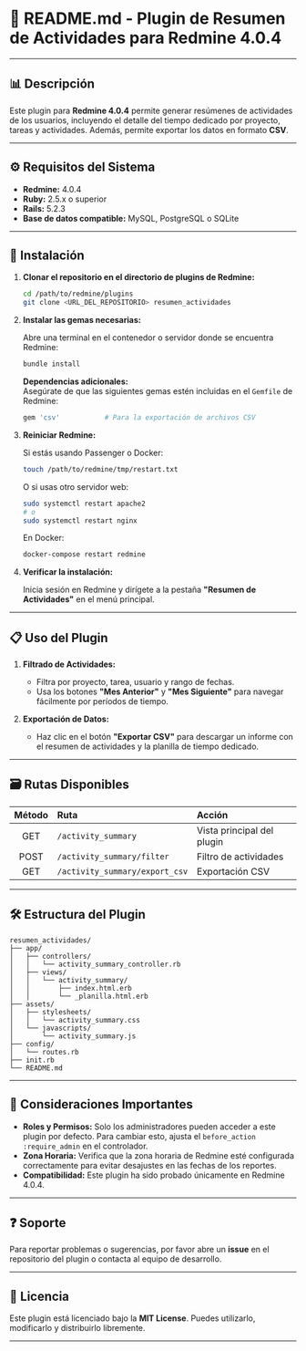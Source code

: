 
# 📄 README.md - Plugin de Resumen de Actividades para Redmine 4.0.4

---

## 📊 **Descripción**

Este plugin para **Redmine 4.0.4** permite generar resúmenes de actividades de los usuarios, incluyendo el detalle del tiempo dedicado por proyecto, tareas y actividades. Además, permite exportar los datos en formato **CSV**.

---

## ⚙️ **Requisitos del Sistema**

- **Redmine:** 4.0.4
- **Ruby:** 2.5.x o superior
- **Rails:** 5.2.3
- **Base de datos compatible:** MySQL, PostgreSQL o SQLite

---

## 🚀 **Instalación**

1. **Clonar el repositorio en el directorio de plugins de Redmine:**

   ```bash
   cd /path/to/redmine/plugins
   git clone <URL_DEL_REPOSITORIO> resumen_actividades
   ```

2. **Instalar las gemas necesarias:**

   Abre una terminal en el contenedor o servidor donde se encuentra Redmine:

   ```bash
   bundle install
   ```

   **Dependencias adicionales:**  
   Asegúrate de que las siguientes gemas estén incluidas en el `Gemfile` de Redmine:

   ```ruby
   gem 'csv'           # Para la exportación de archivos CSV
   ```

3. **Reiniciar Redmine:**

   Si estás usando Passenger o Docker:

   ```bash
   touch /path/to/redmine/tmp/restart.txt
   ```

   O si usas otro servidor web:

   ```bash
   sudo systemctl restart apache2
   # o
   sudo systemctl restart nginx
   ```

   En Docker:

   ```bash
   docker-compose restart redmine
   ```

4. **Verificar la instalación:**

   Inicia sesión en Redmine y dirígete a la pestaña **"Resumen de Actividades"** en el menú principal.

---

## 📋 **Uso del Plugin**

1. **Filtrado de Actividades:**
   - Filtra por proyecto, tarea, usuario y rango de fechas.
   - Usa los botones **"Mes Anterior"** y **"Mes Siguiente"** para navegar fácilmente por períodos de tiempo.

2. **Exportación de Datos:**
   - Haz clic en el botón **"Exportar CSV"** para descargar un informe con el resumen de actividades y la planilla de tiempo dedicado.

---

## 🗃️ **Rutas Disponibles**

| Método | Ruta                                | Acción                      |
|:------:|:------------------------------------|:----------------------------|
| GET    | `/activity_summary`                 | Vista principal del plugin |
| POST   | `/activity_summary/filter`          | Filtro de actividades      |
| GET    | `/activity_summary/export_csv`      | Exportación CSV            |

---

## 🛠️ **Estructura del Plugin**

```
resumen_actividades/
├── app/
│   ├── controllers/
│   │   └── activity_summary_controller.rb
│   ├── views/
│   │   └── activity_summary/
│   │       ├── index.html.erb
│   │       └── _planilla.html.erb
├── assets/
│   ├── stylesheets/
│   │   └── activity_summary.css
│   └── javascripts/
│       └── activity_summary.js
├── config/
│   └── routes.rb
├── init.rb
└── README.md
```

---

## 📝 **Consideraciones Importantes**

- **Roles y Permisos:** Solo los administradores pueden acceder a este plugin por defecto. Para cambiar esto, ajusta el `before_action :require_admin` en el controlador.
- **Zona Horaria:** Verifica que la zona horaria de Redmine esté configurada correctamente para evitar desajustes en las fechas de los reportes.
- **Compatibilidad:** Este plugin ha sido probado únicamente en Redmine 4.0.4.

---

## ❓ **Soporte**

Para reportar problemas o sugerencias, por favor abre un **issue** en el repositorio del plugin o contacta al equipo de desarrollo.

---

## 📜 **Licencia**

Este plugin está licenciado bajo la **MIT License**. Puedes utilizarlo, modificarlo y distribuirlo libremente.

---
